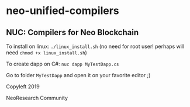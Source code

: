 # neo-unified-compilers
## NUC: Compilers for Neo Blockchain

To install on linux: `./linux_install.sh` (no need for root user! perhaps will need `chmod +x linux_install.sh`)

To create dapp on C#: `nuc dapp MyTestDapp.cs`

Go to folder `MyTestDapp` and open it on your favorite editor ;)


Copyleft 2019

NeoResearch Community
